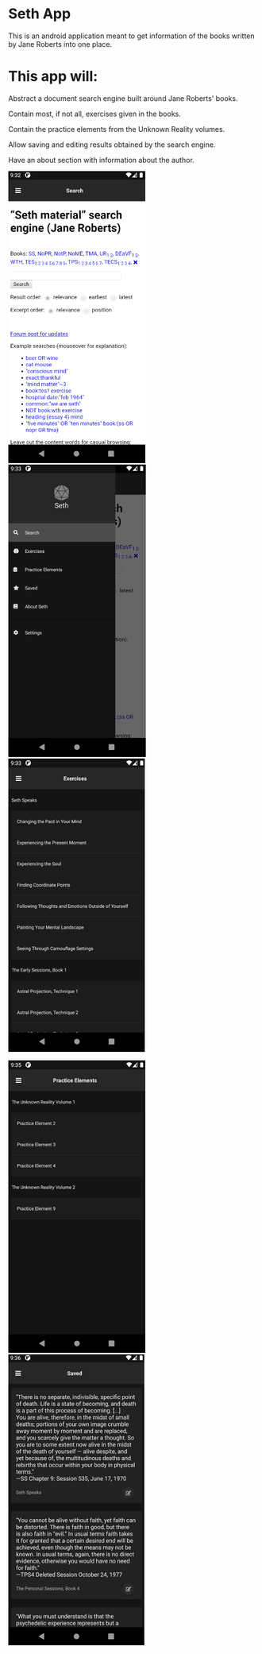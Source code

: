 # Seth App

This is an android application meant to get information of the books written by Jane Roberts
into one place.

# This app will:

Abstract a document search engine built around Jane Roberts' books.

Contain most, if not all, exercises given in the books.

Contain the practice elements from the Unknown Reality volumes.

Allow saving and editing results obtained by the search engine.

Have an about section with information about the author.


![alt text](https://github.com/creative-gestalt/seth/blob/master/screenshots/search.png) ![alt text](https://github.com/creative-gestalt/seth/blob/master/screenshots/drawer.png) ![alt text](https://github.com/creative-gestalt/seth/blob/master/screenshots/exercises.png)

![alt text](https://github.com/creative-gestalt/seth/blob/master/screenshots/practice.png) ![alt text](https://github.com/creative-gestalt/seth/blob/master/screenshots/saved.png)
